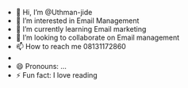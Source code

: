 - 👋 Hi, I’m @Uthman-jide
- 👀 I’m interested in Email Management
- 🌱 I’m currently learning Email marketing
- 💞️ I’m looking to collaborate on Email management
- 📫 How to reach me 08131172860
- 
- 😄 Pronouns: ...
- ⚡ Fun fact: I love reading

<!---
Uthman-jide/Uthman-jide is a ✨ special ✨ repository because its `README.md` (this file) appears on your GitHub profile.
You can click the Preview link to take a look at your changes.
--->
